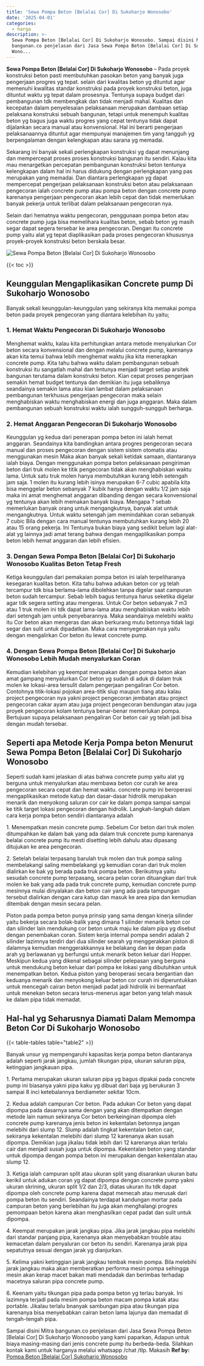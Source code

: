 ```yaml
---
title: 'Sewa Pompa Beton [Belalai Cor] Di Sukoharjo Wonosobo'
date: '2025-04-01'
categories:
  - harga
description: >-
  Sewa Pompa Beton [Belalai Cor] Di Sukoharjo Wonosobo. Sampai disini Mitra
  bangunan.co penjelasan dari Jasa Sewa Pompa Beton [Belalai Cor] Di Sukoharjo
  Wono...
---
```


**Sewa Pompa Beton \[Belalai Cor\] Di Sukoharjo Wonosobo** – Pada proyek konstruksi beton pasti membutuhkan pasokan beton yang banyak juga pengerjaan progres yg tepat. selain dari kwalitas beton yg dituntut agar memenuhi kwalitas standar konstruksi pada proyek konstruksi beton, juga dituntut waktu yg tepat dalam prosesnya. Tentunya supaya budget dari pembangunan tdk membengkak dan tidak menjadi mahal. Kualitas dan kecepatan dalam penyelesaian pelaksanaan merupakan dambaan setiap pelaksana konstruksi sebuah bangunan, tetapi untuk menempuh kualitas beton yg bagus juga waktu progres yang cepat tentunya tidak dapat dijalankan secara manual atau konvensional. Hal ini berarti pengerjaan pelaksanaannya dituntut agar mempunyai manajemen tim yang tangguh yg berpengalaman dengan kelengkapan atau sarana yg memadai.

Sekarang ini banyak sekali perlengkapan konstruksi yg dapat menunjang dan mempercepat proses proses konstruksi bangunan itu sendiri. Kalau kita mau menargetkan percepatan pembangunan konstruksi beton tentunya kelengkapan dalam hal ini harus didukung dengan perlengkapan yang pas merupakan yang memadai. Dan diantara perlengkapan yg dapat mempercepat pengerjaan pelaksanaan konstruksi beton atau pelaksanaan pengecoran ialah concrete pump atau pompa beton dengan concrete pump karenanya pengerjaan pengecoran akan lebih cepat dan tidak memerlukan banyak pekerja untuk terlibat dalam pelaksanaan pengecoran nya.

Selain dari hematnya waktu pengecoran, penggunaan pompa beton atau concrete pump juga bisa memelihara kualitas beton, sebab beton yg masih segar dapat segera tersebar ke area pengecoran. Dengan itu concrete pump yaitu alat yg tepat diaplikasikan pada proses pengecoran khususnya proyek-proyek konstruksi beton berskala besar.

![Sewa Pompa Beton [Belalai Cor] Di Sukoharjo Wonosobo](/images/sewa-concrete-pump-06.png)

{{< toc >}}

## Keunggulan Mengaplikasikan Concrete pump Di Sukoharjo Wonosobo

Banyak sekali keunggulan-keunggulan yang sekiranya kita memakai pompa beton pada proyek pengecoran yang diantara kelebihan itu yaitu;

### 1\. Hemat Waktu Pengecoran Di Sukoharjo Wonosobo

Menghemat waktu, kalau kita perhitungkan antara metode menyalurkan Cor beton secara konvensional dan dengan melalui concrete pump, karenanya akan kita temui bahwa lebih menghemat waktu jika kita menerapkan concrete pump. Kita tahu bahwa waktu dalam pembangunan sebuah konstruksi itu sangatlah mahal dan tentunya menjadi target setiap arsitek bangunan terutama dalam konstruksi beton. Kian cepat proses pengerjaan semakin hemat budget tentunya dan demikian itu juga sebaliknya seandainya semakin lama atau kian lambat dalam pelaksanaan pembangunan terkhusus pengerjaan pengecoran maka selain menghabiskan waktu menghabiskan energi dan juga anggaran. Maka dalam pembangunan sebuah konstruksi waktu ialah sungguh-sungguh berharga.

### 2\. Hemat Anggaran Pengecoran Di Sukoharjo Wonosobo

Keunggulan yg kedua dari penerapan pompa beton ini ialah hemat anggaran. Seandainya kita bandingkan antara progres pengecoran secara manual dan proses pengecoran dengan sistem sistem otomatis atau menggunakan mesin Maka akan banyak sekali ketidak samaan, diantaranya ialah biaya. Dengan menggunakan pompa beton pelaksanaan pengiriman beton dari truk molen ke titik pengecoran tidak akan menghabiskan waktu lama. Untuk satu truk molen hanya membutuhkan kurang lebih setengah jam saja. 1 molen itu kurang lebih isinya merupakan 6-7 cubic apabila kita bisa menggelar beton sebanyak 7 kubik hanya dengan waktu 1/2 jam saja maka ini amat menghemat anggaran dibanding dengan secara konvensional yg tentunya akan lebih memakan banyak biaya. Mengapa ? sebab memerlukan banyak orang untuk mengangkutnya, banyak alat untuk mengangkutnya. Untuk waktu setengah jam memindahkan coran sebanyak 7 cubic Bila dengan cara manual tentunya membutuhkan kurang lebih 20 atau 15 orang pekerja. Ini Tentunya bukan biaya yang sedikit belum lagi alat-alat yg lainnya jadi amat terang bahwa dengan mengaplikasikan pompa beton lebih hemat anggaran dan lebih efisien.

### 3\. Dengan Sewa Pompa Beton \[Belalai Cor\] Di Sukoharjo Wonosobo Kualitas Beton Tetap Fresh

Ketiga keunggulan dari pemakaian pompa beton ini ialah terpeliharanya kesegaran kualitas beton. Kita tahu bahwa adukan beton cor yg telah tercampur tdk bisa berlama-lama dibolehkan tanpa digelar saat campuran beton sudah tercampur. Sebab lebih bagus tentunya harus seketika digelar agar tdk segera setting atau mengeras. Untuk Cor beton sebanyak 7 m3 atau 1 truk molen ini tdk dapat lama-lama atau menghabiskan waktu lebih dari setengah jam untuk penyebarannya. Maka seandainya melebihi waktu itu Cor beton akan mengeras dan akan berkurang mutu betonnya tidak lagi segar dan sulit untuk dipadatkan. Maka cara menyegerakan nya yaitu dengan mengalirkan Cor beton itu lewat concrete pump.

### 4\. Dengan Sewa Pompa Beton \[Belalai Cor\] Di Sukoharjo Wonosobo Lebih Mudah menyalurkan Coran

Kemudian kelebihan yg keempat merupakan dengan pompa beton akan amat gampang menyalurkan Cor beton yg sudah di aduk di dalam truk molen ke lokasi-area tersulit dalam pengerjaan pengaliran Cor beton. Contohnya titik-lokasi pojokan area-titik slup maupun tiang atau kalau project pengecoran nya yakni project pengecoran jembatan atau project pengecoran cakar ayam atau juga project pengecoran bendungan atau juga proyek pengecoran kolam tentunya benar-benar memerlukan pompa. Bertujuan supaya pelaksanaan pengaliran Cor beton cair yg telah jadi bisa dengan mudah tersebar.

## Seperti apa Metode Kerja Pompa beton Menurut Sewa Pompa Beton \[Belalai Cor\] Di Sukoharjo Wonosobo

Seperti sudah kami jelaskan di atas bahwa concrete pump yaitu alat yg berguna untuk menyalurkan atau membawa beton cor curah ke area pengecoran secara cepat dan hemat waktu. concrete pump ini beroperasi mengaplikasikan metode katup dan dasar-dasar hidrolik merupakan menarik dan menyokong saluran cor cair ke dalam pompa sampai sampai ke titik target lokasi pengecoran dengan hidrolik. Langkah-langkah dalam cara kerja pompa beton sendiri diantaranya adalah

1\. Menempatkan mesin concrete pump. Sebelum Cor beton dari truk molen ditumpahkan ke dalam bak yang ada dalam truk concrete pump karenanya belalai concrete pump itu mesti disetting lebih dahulu atau dipasang ditujukan ke area pengecoran.

2\. Setelah belalai terpasang barulah truk molen dan truk pompa saling membelakangi saling membelakangi yg kemudian coran dari truk molen dialirkan ke bak yg berada pada truk pompa beton. Berikutnya yaitu sesudah concrete pump terpasang, secara pelan coran dituangkan dari truk molen ke bak yang ada pada truk concrete pump, kemudian concrete pump mesinnya mulai dinyalakan dan beton cair yang ada pada tampungan tersebut dialirkan dengan cara katup dan masuk ke area pipa dan kemudian ditembak dengan mesin secara pelan.

Piston pada pompa beton punya prinsip yang sama dengan kinerja silinder yaitu bekerja secara bolak-balik yang dimana 1 silinder menarik beton cor dan silinder lain mendukung cor beton untuk maju ke dalam pipa yg disebut dengan penembakan coran. Sistem kerja internal pompa sendiri adalah 2 silinder lazimnya terdiri dari dua silinder searah yg menggerakkan piston di dalamnya kemudian menggerakkannya ke belakang dan ke depan pada arah yg berlawanan yg berfungsi untuk menarik beton keluar dari Hopper. Meskipun kedua yang dikenal sebagai silinder pelepasan yang berguna untuk mendukung beton keluar dari pompa ke lokasi yang dibutuhkan untuk menempatkan beton. Kedua piston yang beroperasi secara bergantian dan keduanya menarik dan menyokong keluar beton cor curah ini diperuntukkan untuk mencegah cairan beton menjadi padat jadi hidrolik ini bermanfaat untuk menekan beton secara terus-menerus agar beton yang telah masuk ke dalam pipa tidak memadat.

## Hal-hal yg Seharusnya Diamati Dalam Memompa Beton Cor Di Sukoharjo Wonosobo

{{< table-tables table="table2" >}}

Banyak unsur yg mempengaruhi kapasitas kerja pompa beton diantaranya adalah seperti jarak jangkau, jumlah tikungan pipa, ukuran saluran pipa, ketinggian jangkauan pipa.

1\. Pertama merupakan ukuran saluran pipa yg bagus dipakai pada concrete pump ini biasanya yakni pipa kaku yg dibuat dari baja yg berukuran 3 sampai 8 inci ketebalannya berdiameter sekitar 10cm.

2\. Kedua adalah campuran Cor beton. Pada adukan Cor beton yang dapat dipompa pada dasarnya sama dengan yang akan ditempatkan dengan metode lain namun sekiranya Cor beton berkeinginan dipompa oleh concrete pump karenanya jenis beton ini kekentalan betonnya jangan melebihi dari slump 12. Slump adalah tingkat kekentalan beton cair, sekiranya kekentalan melebihi dari slump 12 karenanya akan susah dipompa. Demikian juga jikalau tidak lebih dari 12 karenanya akan terlalu cair dan menjadi susah juga untuk dipompa. Kekentalan beton yang standar untuk dipompa dengan pompa beton ini merupakan dengan kekentalan atau slump 12.

3\. Ketiga ialah campuran split atau ukuran split yang disarankan ukuran batu kerikil untuk adukan coran yg dapat dipompa dengan concrete pump yakni ukuran skrining, ukuran split 1/2 dan 2/3, diatas ukuran itu tdk dapat dipompa oleh concrete pump karena dapat memecah atau merusak dari pompa beton itu sendiri. Seandainya terdapat kandungan mortar pada campuran beton yang berlebihan itu juga akan menghalangi progres pemompaan beton karena akan menghasilkan cepat padat dan sulit untuk dipompa.

4\. Keempat merupakan jarak jangkau pipa. Jika jarak jangkau pipa melebihi dari standar panjang pipa, karenanya akan menyebabkan trouble atau kemacetan dalam penyaluran cor beton itu sendiri. Karenanya jarak pipa sepatutnya sesuai dengan jarak yg dianjurkan.

5\. Kelima yakni ketinggian jarak jangkau tembak mesin pompa. Bila melebihi jarak jangkau maka akan memberatkan performa mesin pompa sehingga mesin akan kerap macet bakan mati mendadak dan berimbas terhadap macetnya saluran pipa concrete pump.

6\. Keenam yaitu tikungan pipa pada pompa beton yg terlau banyak. Ini lazimnya terjadi pada mesim pompa beton macam pompa katak atau portable. Jikalau terlalu bnanyak sambungan pipa atau tikungan pipa karenanya bisa menyebabkan cairan beton lama lajunya dan memadat di tengah-tengah pipa.

Sampai disini Mitra bangunan.co penjelasan dari Jasa Sewa Pompa Beton \[Belalai Cor\] Di Sukoharjo Wonosobo yang kami paparkan, Adapun untuk biaya masing-masing dari jenis concrete pump itu berbeda-beda. Silahkan kontak kami untuk harganya melalui whatsapp /chat /tlp. Makasih
**Ref by:** [Pompa Beton [Belalai Cor] Sukoharjo Wonosobo](https://id.wikipedia.org/wiki/Pompa)
